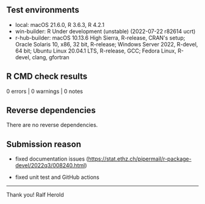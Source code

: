 ## Test environments

* local: macOS 21.6.0, R 3.6.3, R 4.2.1
* win-builder: R Under development (unstable) (2022-07-22 r82614 ucrt)
* r-hub-builder: macOS 10.13.6 High Sierra, R-release, CRAN's setup; Oracle Solaris 10, x86, 32 bit, R-release; Windows Server 2022, R-devel, 64 bit; Ubuntu Linux 20.04.1 LTS, R-release, GCC; Fedora Linux, R-devel, clang, gfortran

## R CMD check results

0 errors | 0 warnings | 0 notes

## Reverse dependencies

There are no reverse dependencies.

## Submission reason

 - fixed documentation issues (https://stat.ethz.ch/pipermail/r-package-devel/2022q3/008240.html)
 
 - fixed unit test and GitHub actions

----------
Thank you!
Ralf Herold
